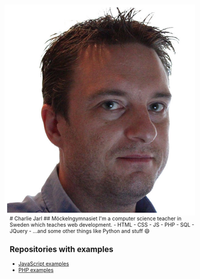 <img src="Myself.jpg" style="float:right; border:7px solid white;">
# Charlie Jarl
## Möckelngymnasiet
I'm a computer science teacher in Sweden which teaches web development.
- HTML
- CSS
- JS
- PHP
- SQL
- JQuery
- ...and some other things like Python and stuff 😄

## Repositories with examples
- [JavaScript examples](https://github.com/j4rl/js_ex)
- [PHP examples](https://github.com/j4rl/php_ex)
